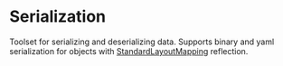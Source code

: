# Serialization

Toolset for serializing and deserializing data. Supports binary and yaml serialization for objects
with [StandardLayoutMapping](../../../Service/StandardLayoutMapping/README.md) reflection.
